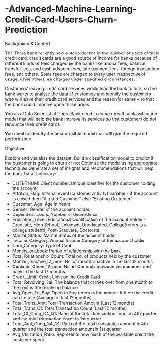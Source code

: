 # -Advanced-Machine-Learning-Credit-Card-Users-Churn-Prediction

Background & Context

The Thera bank recently saw a steep decline in the number of users of their credit card, credit cards are a good source of income for banks because of different kinds of fees charged by the banks like annual fees, balance transfer fees, and cash advance fees, late payment fees, foreign transaction fees, and others. Some fees are charged to every user irrespective of usage, while others are charged under specified circumstances.

Customers’ leaving credit card services would lead the bank to loss, so the bank wants to analyze the data of customers and identify the customers who will leave their credit card services and the reason for same – so that the bank could improve upon those areas


You as a Data Scientist at Thera Bank need to come up with a classification model that will help the bank improve its services so that customers do not renounce their credit cards


You need to identify the best possible model that will give the required performance

Objective

Explore and visualize the dataset.
Build a classification model to predict if the customer is going to churn or not
Optimize the model using appropriate techniques
Generate a set of insights and recommendations that will help the bank
Data Dictionary:

- CLIENTNUM: Client number. Unique identifier for the customer holding the account
- Attrition_Flag: Internal event (customer activity) variable - if the account is closed then "Attrited Customer" else "Existing Customer"
- Customer_Age: Age in Years
- Gender: Gender of the account holder
- Dependent_count: Number of dependents
- Education_Level:  Educational Qualification of the account holder - Graduate, High School, Unknown, Uneducated, College(refers to a college student), Post-Graduate, Doctorate.
- Marital_Status: Marital Status of the account holder
- Income_Category: Annual Income Category of the account holder
- Card_Category: Type of Card
- Months_on_book: Period of relationship with the bank
- Total_Relationship_Count: Total no. of products held by the customer
- Months_Inactive_12_mon: No. of months inactive in the last 12 months
- Contacts_Count_12_mon: No. of Contacts between the customer and bank in the last 12 months
- Credit_Limit: Credit Limit on the Credit Card
- Total_Revolving_Bal: The balance that carries over from one month to the next is the revolving balance
- Avg_Open_To_Buy: Open to Buy refers to the amount left on the credit card to use (Average of last 12 months)
- Total_Trans_Amt: Total Transaction Amount (Last 12 months)
- Total_Trans_Ct: Total Transaction Count (Last 12 months)
- Total_Ct_Chng_Q4_Q1: Ratio of the total transaction count in 4th quarter and the total transaction count in 1st quarter
- Total_Amt_Chng_Q4_Q1: Ratio of the total transaction amount in 4th quarter and the total transaction amount in 1st quarter
- Avg_Utilization_Ratio: Represents how much of the available credit the customer spent
 
